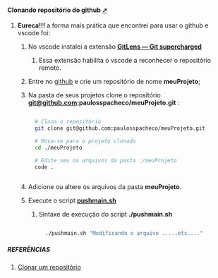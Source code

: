 <!-- markdownlint-disable-next-line -->
<nav><div class="topnav" id="myTopnav"><div w3-include-html="/menu.inc"></div></div></nav>   

<!-- markdownlint-disable-next-line -->
#### Clonando repositório do github <a href="clonando_repositorio_do_github.html" target="_blank" title="Pressione aqui para expandir este documento em nova aba." >  ➚ </a>

1. **Eureca!!!** a forma mais prática que encontrei para usar o github e vscode foi:
   1. No vscode instalei a extensão [**GitLens — Git supercharged**](https://learn.microsoft.com/pt-br/shows/vs-code-livestreams/10-things-about-gitlens)
      1. Essa extensão habilita o vscode a reconhecer o repositório remoto.

   2. Entre no [github](https://github.com/) e crie um repositório de nome **meuProjeto**;

   3. Na pasta de seus projetos clone o repositório **git@github.com:paulosspacheco/meuProjeto.git** :

      ```sh

        # Clona o repositório
        git clone git@github.com:paulosspacheco/meuProjeto.git        

        # Mova-se para o projeto clonado
        cd ./meuProjeto

        # Edite seu os arquivos da pasta ./meuProjeto
        code .
              
       ```

   4. Adicione ou altere os arquivos da pasta **meuProjeto**.

   5. Execute o script [**pushmain.sh**](./pushmain.sh)
      1. Sintaxe de execução do script **./pushmain.sh**

         ```sh

           ./pushmain.sh "Modificando o arquivo .....etc...."
         
         ```

##### REFERÊNCIAS

1. [Clonar um repositório](https://docs.github.com/pt/repositories/creating-and-managing-repositories/cloning-a-repository)

<!-- markdownlint-disable-next-line -->
<script>  includeHTML(); </script>    
